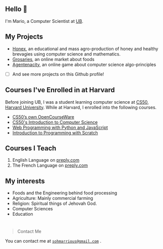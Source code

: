 ## Hello 👋
I'm Mario, a Computer Scientist at [UB](https://ubuea.cm).

## My Projects
- [Honex](https://honex.com), an educational and mass agro-production of honey and healthy brevagies using computer science and mathematics.
- [Grosaries](https://grocery.com), an online market about foods
- [Agentenacity](https://agentcalcul.com), an online game about computer science algo-principles
- [ ] And see more projects on this Github profile!

## Courses I've Enrolled in at Harvard
Before joining UB, I was a student learning computer science at
[CS50, Harvard University](https://cs50.harvard.edu). While at Harvard, I enrolled into the following courses.

- [CS50’s own OpenCourseWare](https://cs50.harvard.edu/x/2022/)
- [CS50's Introduction to Computer Science](https://cs50.harvard.edu/x/2022/notes/0/)
- [Web Programming with Python and JavaScript](https://cs50.harvard.edu/web/2020/)
- [Introduction to Programming with Scratch](https://cs50.harvard.edu/scratch/2021/)



## Courses I Teach
1. English Language on [preply.com](https://preply.com/en/tutor/950645/?pref=MjQyODcyOA==&id=1659842056.173593)
2. The French Language on [preply.com](https://preply.com/en/tutor/950645/?pref=MjQyODcyOA==&id=1659842056.173593)

## My interests

- Foods and the Engineering behind food processing
- Agriculture: Mainly commercial farming
- Religion: Spiritual things of Jehovah God.
- Computer Sciences
- Education

# 
  
> Contact Me

You can contact me at [`sohmarrious@gmail.com`](mailto:sohmarrious@gmail.com) 
.
